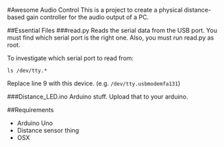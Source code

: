 #Awesome Audio Control
This is a project to create a physical distance-based gain controller for the audio output of a PC.

##Essential Files
###read.py
Reads the serial data from the USB port. You must find which serial port is the right one. Also, you must run read.py as root.

To investigate which serial port to read from:

    ls /dev/tty.*

Replace line 9 with this device. (e.g. `/dev/tty.usbmodemfa131`)

###Distance_LED.ino
Arduino stuff. Upload that to your arduino.

##Requirements
- Arduino Uno
- Distance sensor thing
- OSX
